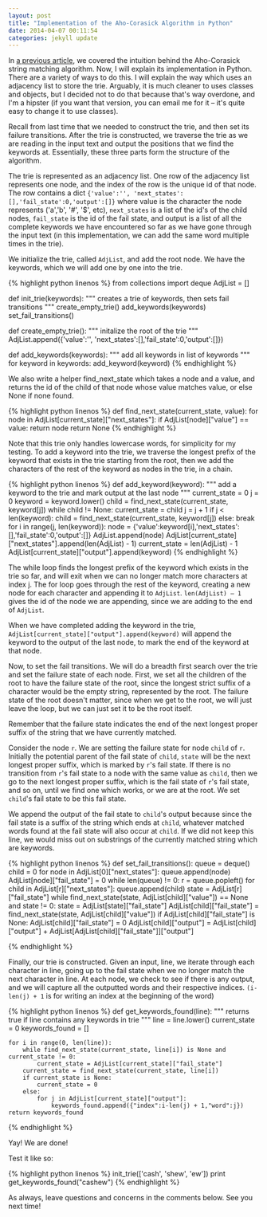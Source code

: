 ```yaml
---
layout: post
title: "Implementation of the Aho-Corasick Algorithm in Python"
date: 2014-04-07 00:11:54
categories: jekyll update
---
```


In [a previous article](http://carshen.github.io/data-structures/algorithms/2014/03/25/inuition-aho-corasick-algorithm.html), we covered the intuition behind the Aho-Corasick string matching algorithm. Now, I will explain its implementation in Python. There are a variety of ways to do this. I will explain the way which uses an adjacency list to store the trie. Arguably, it is much cleaner to uses classes and objects, but I decided not to do that because that's way overdone, and I'm a hipster (if you want that version, you can email me for it – it's quite easy to change it to use classes).

Recall from last time that we needed to construct the trie, and then set its failure transitions. After the trie is constructed, we traverse the trie as we are reading in the input text and output the positions that we find the keywords at. Essentially, these three parts form the structure of the algorithm.

The trie is represented as an adjacency list. One row of the adjacency list represents one node, and the index of the row is the unique id of that node. The row contains a dict `{'value':'', 'next_states':[],'fail_state':0,'output':[]}` where value is the character the node represents ('a','b', '#', '$', etc), `next_states` is a list of the id's of the child nodes, `fail_state` is the id of the fail state, and output is a list of all the complete keywords we have encountered so far as we have gone through the input text (in this implementation, we can add the same word multiple times in the trie).

We initialize the trie, called `AdjList`, and add the root node. We have the keywords, which we will add one by one into the trie.

{% highlight python linenos %}
from collections import deque
AdjList = []

def init_trie(keywords):
	""" creates a trie of keywords, then sets fail transitions """
	create_empty_trie()
	add_keywords(keywords)
	set_fail_transitions()

def create_empty_trie():
	""" initalize the root of the trie """
	AdjList.append({'value':'', 'next_states':[],'fail_state':0,'output':[]})

def add_keywords(keywords):
	""" add all keywords in list of keywords """
	for keyword in keywords:
		add_keyword(keyword)
{% endhighlight %}

We also write a helper find_next_state which takes a node and a value, and returns the id of the child of that node whose value matches value, or else None if none found.

{% highlight python linenos %}
def find_next_state(current_state, value):
	for node in AdjList[current_state]["next_states"]:
		if AdjList[node]["value"] == value:
			return node
	return None
{% endhighlight %}

Note that this trie only handles lowercase words, for simplicity for my testing.
To add a keyword into the trie, we traverse the longest prefix of the keyword that exists in the trie starting from the root, then we add the characters of the rest of the keyword as nodes in the trie, in a chain.

{% highlight python linenos %}
def add_keyword(keyword):
	""" add a keyword to the trie and mark output at the last node """
	current_state = 0
	j = 0
	keyword = keyword.lower()
	child = find_next_state(current_state, keyword[j])
	while child != None:
		current_state = child
		j = j + 1
		if j < len(keyword):
			child = find_next_state(current_state, keyword[j])
		else:
			break
	for i in range(j, len(keyword)):
		node = {'value':keyword[i],'next_states':[],'fail_state':0,'output':[]}
		AdjList.append(node)
		AdjList[current_state]["next_states"].append(len(AdjList) - 1)
		current_state = len(AdjList) - 1
	AdjList[current_state]["output"].append(keyword)
{% endhighlight %}

The while loop finds the longest prefix of the keyword which exists in the trie so far, and will exit when we can no longer match more characters at index j. The for loop goes through the rest of the keyword, creating a new node for each character and appending it to `AdjList`. `len(AdjList) – 1` gives the id of the node we are appending, since we are adding to the end of `AdjList`.

When we have completed adding the keyword in the trie, `AdjList[current_state]["output"].append(keyword)` will append the keyword to the output of the last node, to mark the end of the keyword at that node.

Now, to set the fail transitions. We will do a breadth first search over the trie and set the failure state of each node. First, we set all the children of the root to have the failure state of the root, since the longest strict suffix of a character would be the empty string, represented by the root. The failure state of the root doesn't matter, since when we get to the root, we will just leave the loop, but we can just set it to be the root itself.

Remember that the failure state indicates the end of the next longest proper suffix of the string that we have currently matched.

Consider the node `r`. We are setting the failure state for node `child` of `r`. Initially the potential parent of the fail state of `child`, `state` will be the next longest proper suffix, which is marked by `r`'s fail state. If there is no transition from `r`'s fail state to a node with the same value as `child`, then we go to the next longest proper suffix, which is the fail state of `r`'s fail state, and so on, until we find one which works, or we are at the root.
We set `child`'s fail state to be this fail state.

We append the output of the fail state to `child`'s output because since the fail state is a suffix of the string which ends at `child`, whatever matched words found at the fail state will also occur at `child`. If we did not keep this line, we would miss out on substrings of the currently matched string which are keywords.

{% highlight python linenos %}
def set_fail_transitions():
	queue = deque()
	child = 0
	for node in AdjList[0]["next_states"]:
		queue.append(node)
		AdjList[node]["fail_state"] = 0
	while len(queue) != 0:
		r = queue.popleft()
		for child in AdjList[r]["next_states"]:
			queue.append(child)
			state = AdjList[r]["fail_state"]
			while find_next_state(state, AdjList[child]["value"]) == None \
 and state != 0:
				state = AdjList[state]["fail_state"]
			AdjList[child]["fail_state"] = find_next_state(state, 
AdjList[child]["value"])
			if AdjList[child]["fail_state"] is None:
				AdjList[child]["fail_state"] = 0
			AdjList[child]["output"] = AdjList[child]["output"] + 
AdjList[AdjList[child]["fail_state"]]["output"]

{% endhighlight %}

Finally, our trie is constructed. Given an input, line, we iterate through each character in line, going up to the fail state when we no longer match the next character in line. At each node, we check to see if there is any output, and we will capture all the outputted words and their respective indices. `(i-len(j) + 1` is for writing an index at the beginning of the word)

{% highlight python linenos %}
def get_keywords_found(line):
	""" returns true if line contains any keywords in trie """
	line = line.lower()
	current_state = 0
	keywords_found = []

	for i in range(0, len(line)):
		while find_next_state(current_state, line[i]) is None and current_state != 0:
			current_state = AdjList[current_state]["fail_state"]
		current_state = find_next_state(current_state, line[i])
		if current_state is None:
			current_state = 0
		else:
			for j in AdjList[current_state]["output"]:
				keywords_found.append({"index":i-len(j) + 1,"word":j})
	return keywords_found
{% endhighlight %}

Yay! We are done!

Test it like so:

{% highlight python linenos %}
init_trie(['cash', 'shew', 'ew'])
print get_keywords_found("cashew")
{% endhighlight %}

As always, leave questions and concerns in the comments below. See you next time!



